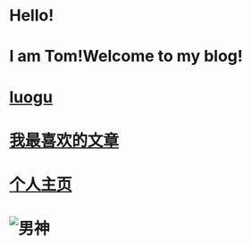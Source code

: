 # Hello!
# I am Tom!Welcome to my blog!
# [luogu](https://www.luogu.org/user/144552)
# [我最喜欢的文章](https://www.jianshu.com/p/b7fd16a44508)
# [个人主页](https://Tom1012.github.io/%E4%B8%AA%E4%BA%BA%E4%B8%BB%E9%A1%B5)
# ![男神](https://timgsa.baidu.com/timgimage&quality=80&size=b9999_10000&sec=1573559210723&di=bf606f300987a7681dcb2b9761d9ead1&imgtype=0&src=http%3A%2F%2Fimg.zcool.cn%2Fcommunity%2F01a85a59bb6190a801207534978b99.jpg%40900w_1l_2o_100sh.jpg)
